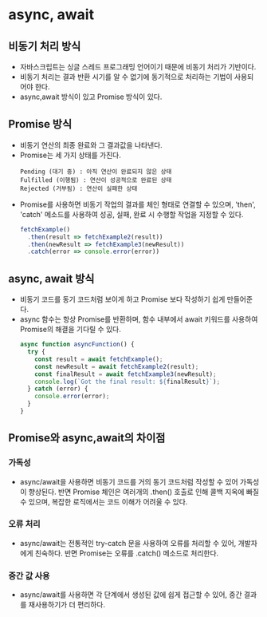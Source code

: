 # async, await
## 비동기 처리 방식
- 자바스크립트는 싱글 스레드 프로그래밍 언어이기 때문에 비동기 처리가 기반이다.
- 비동기 처리는 결과 반환 시기를 알 수 없기에 동기적으로 처리하는 기법이 사용되어야 한다.
- async,await 방식이 있고 Promise 방식이 있다.

## Promise 방식
- 비동기 연산의 최종 완료와 그 결과값을 나타낸다.
- Promise는 세 가지 상태를 가진다.
  ```
  Pending (대기 중) : 아직 연산이 완료되지 않은 상태
  Fulfilled (이행됨) : 연산이 성공적으로 완료된 상태
  Rejected (거부됨) : 연산이 실패한 상태
  ```
- Promise를 사용하면 비동기 작업의 결과를 체인 형태로 연결할 수 있으며, 'then', 'catch' 메소드를 사용하여 성공, 실패, 완료 시 수행할 작업을 지정할 수 있다.
  ```js
  fetchExample()
    .then(result => fetchExample2(result))
    .then(newResult => fetchExample3(newResult))
    .catch(error => console.error(error))
  ```

## async, await 방식
- 비동기 코드를 동기 코드처럼 보이게 하고 Promise 보다 작성하기 쉽게 만들어준다.
- async 함수는 항상 Promise를 반환하며, 함수 내부에서 await 키워드를 사용하여 Promise의 해결을 기다릴 수 있다.
  ```js
  async function asyncFunction() {
    try {
      const result = await fetchExample();
      const newResult = await fetchExample2(result);
      const finalResult = await fetchExample3(newResult);
      console.log(`Got the final result: ${finalResult}`);
    } catch (error) {
      console.error(error);
    }
  }
  ```
## Promise와 async,await의 차이점
### 가독성
- async/await을 사용하면 비동기 코드를 거의 동기 코드처럼 작성할 수 있어 가독성이 향상된다. 반면 Promise 체인은 여러개의 .then() 호출로 인해 콜백 지옥에 빠질 수 있으며, 복잡한 로직에서는 코드 이해가 어려울 수 있다.
### 오류 처리
- async/await는 전통적인 try-catch 문을 사용하여 오류를 처리할 수 있어, 개발자에게 친숙하다. 반면 Promise는 오류를 .catch() 메소드로 처리한다.
### 중간 값 사용
- async/await를 사용하면 각 단계에서 생성된 값에 쉽게 접근할 수 있어, 중간 결과를 재사용하기가 더 편리하다.
